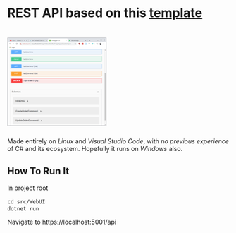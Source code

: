 # REST API based on this [template](https://github.com/jasontaylordev/CleanArchitecture)

<h1 align="left">
    <img src="/screenshot.png" height="200" />
</h1>

Made entirely on *Linux* and *Visual Studio Code*, with
*no previous experience* of C# and its ecosystem. Hopefully it runs on
*Windows* also.

## How To Run It

In project root

```
cd src/WebUI
dotnet run
```

Navigate to https://localhost:5001/api
